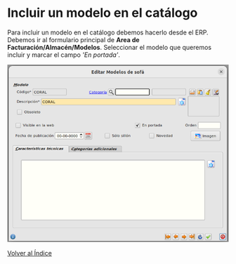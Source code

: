 # Incluir un modelo en el catálogo

Para incluir un modelo en el catálogo debemos hacerlo desde el ERP. Debemos ir al formulario principal de **Area de Facturación/Almacén/Modelos**. Seleccionar el modelo que queremos incluir y marcar el campo *'En portada'*.


![Incluir en catálogo](./img/incluircatalogo.png)

[Volver al Índice](./index.md)